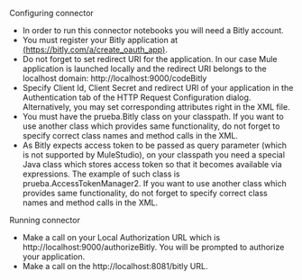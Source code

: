 Configuring connector

- In order to run this connector notebooks you will need a Bitly account.
- You must register your Bitly application at [(https://bitly.com/a/create_oauth_app)]((https://bitly.com/a/create_oauth_app)).
- Do not forget to set redirect URI for the application. In our case Mule application is launched locally and the redirect URI belongs to the localhost domain: http://localhost:9000/codeBitly
- Specify Client Id, Client Secret and redirect URI of your application in the Authentication tab of the HTTP Request Configuration dialog. Alternatively, you may set corresponding attributes right in the XML file.
- You must have the prueba.Bitly class on your classpath. If you want to use another class which provides same functionality, do not forget to specify correct class names and method calls in the XML.
- As Bitly expects access token to be passed as query parameter (which is not supported by MuleStudio), on your classpath you need a special Java class which stores access token so that it becomes available via expressions. The example of such class is prueba.AccessTokenManager2. If you want to use another class which provides same functionality, do not forget to specify correct class names and method calls in the XML.

Running connector

- Make a call on your Local Authorization URL which is http://localhost:9000/authorizeBitly. You will be prompted to authorize your application.
- Make a call on the http://localhost:8081/bitly URL.